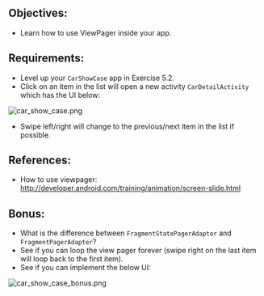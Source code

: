 ## Objectives:
* Learn how to use ViewPager inside your app.

## Requirements:
* Level up your `CarShowCase` app in Exercise 5.2.
* Click on an item in the list will open a new activity `CarDetailActivity` which has the UI below:

![car_show_case.png](https://bitbucket.org/repo/AARp7y/images/3689775760-car_show_case.png)

* Swipe left/right will change to the previous/next item in the list if possible.

## References:
* How to use viewpager: http://developer.android.com/training/animation/screen-slide.html

## Bonus:
* What is the difference between `FragmentStatePagerAdapter` and `FragmentPagerAdapter`?
* See if you can loop the view pager forever (swipe right on the last item will loop back to the first item).
* See if you can implement the below UI:

![car_show_case_bonus.png](https://bitbucket.org/repo/AARp7y/images/2869839479-car_show_case_bonus.png)
